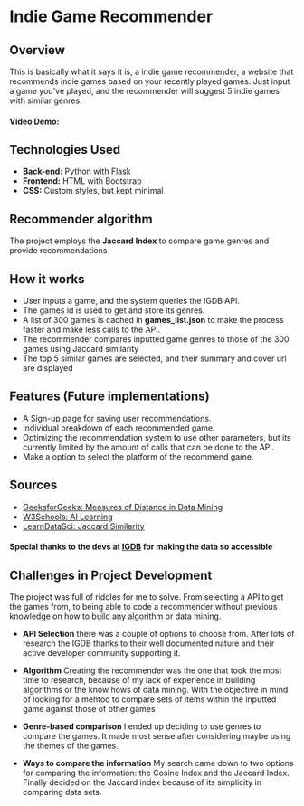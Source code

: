 # Indie Game Recommender

## Overview
This is basically what it says it is, a indie game recommender, a website that recommends indie games based on your recently played games. Just input a game you've played, and the recommender will suggest 5 indie games with similar genres.

#### Video Demo:  <URL HERE>

## Technologies Used
- **Back-end:** Python with Flask
- **Frontend:** HTML with Bootstrap
- **CSS:** Custom styles, but kept minimal
## Recommender algorithm
The project employs the **Jaccard Index** to compare game genres and provide recommendations 

## How it works

* User inputs a game, and the system queries the IGDB API.
* The games id is used to get and store its genres.
* A list of 300 games is cached in **games_list.json**  to make the process faster and make less calls to the API.
* The recommender compares inputted game genres to those of the 300 games using Jaccard similarity
* The top 5 similar games are selected, and their summary and cover url are displayed

## Features (Future implementations)

* A Sign-up page for saving user recommendations.
* Individual breakdown of each recommended game.
* Optimizing the recommendation system to use other parameters, but its currently limited by the amount of calls that can be done to the API.
* Make a option to select the platform of the recommend game.

## Sources

- [GeeksforGeeks: Measures of Distance in Data Mining](https://www.geeksforgeeks.org/measures-of-distance-in-data-mining/)
- [W3Schools: AI Learning](https://www.w3schools.com/ai/ai_learning.asp)
- [LearnDataSci: Jaccard Similarity](https://www.learndatasci.com/glossary/jaccard-similarity/)


#### Special thanks to the devs at  [IGDB](https://www.igdb.com/) for making the data so accessible


## Challenges in Project Development

The project was full of riddles for me to solve. From selecting a API to get the games from, to being able to code a recommender without previous knowledge on how to build any algorithm or data mining.

- **API Selection** there was a couple of options to choose from. After lots of research the IGDB  thanks to their well documented nature and their active developer community supporting it.

- **Algorithm** Creating the recommender was the one that took the most time to research, because of my lack of experience in building algorithms or the know hows of data mining. With the objective in mind of looking for a mehtod to compare sets of items within the inputted game against those of other games

- **Genre-based comparison** I ended up deciding to use genres to compare the games. It made most sense after considering maybe using the themes of the games.

- **Ways to compare the information** My search came down to two options for comparing the information: the Cosine Index and the Jaccard Index. Finally decided on the Jaccard index because of its simplicity in comparing data sets.
